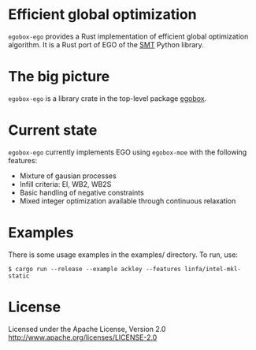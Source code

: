 # Efficient global optimization 

`egobox-ego` provides a Rust implementation of efficient global optimization algorithm.
It is a Rust port of EGO of the [SMT](https://smt.readthedocs.io) Python library.

# The big picture

`egobox-ego` is a library crate in the top-level package [egobox](https://github.com/relf/egobox).

# Current state

`egobox-ego` currently implements EGO using `egobox-moe` with the following features:

* Mixture of gausian processes
* Infill criteria: EI, WB2, WB2S
* Basic handling of negative constraints
* Mixed integer optimization available through continuous relaxation

# Examples

There is some usage examples in the examples/ directory. To run, use:

```
$ cargo run --release --example ackley --features linfa/intel-mkl-static
```

# License

Licensed under the Apache License, Version 2.0 http://www.apache.org/licenses/LICENSE-2.0


